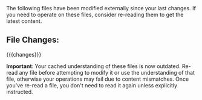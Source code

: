 <system-reminder>
The following files have been modified externally since your last changes. If you need to operate on these files, consider re-reading them to get the latest content.

## File Changes:
{{{changes}}}

**Important**: Your cached understanding of these files is now outdated. Re-read any file before attempting to modify it or use the understanding of that file, otherwise your operations may fail due to content mismatches. Once you've re-read a file, you don't need to read it again unless explicitly instructed.
</system-reminder>
